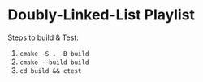 # Doubly-Linked-List Playlist

Steps to build & Test:

 1. `cmake -S . -B build`
 2. `cmake --build build`
 3. `cd build && ctest`